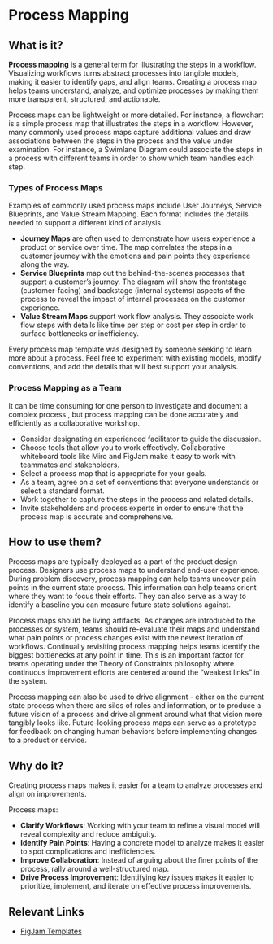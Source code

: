 # Process Mapping

## What is it?

**Process mapping**  is a general term for illustrating the steps in a workflow.  Visualizing workflows turns abstract processes into tangible models, making it easier to identify gaps, and align teams. Creating a process map helps teams understand, analyze, and optimize processes by making them more transparent, structured, and actionable.

Process maps can be lightweight or more detailed. For instance, a flowchart is a simple process map that illustrates the steps in a workflow.  However, many commonly used process maps capture additional values and draw associations between the steps in the process and the value under examination.  For instance, a Swimlane Diagram could associate the steps in a process with different teams in order to show which team handles each step.

### Types of Process Maps

Examples of commonly used process maps include User Journeys, Service Blueprints, and Value Stream Mapping.  Each format includes the details needed to support a different kind of analysis.

* **Journey Maps** are often used to demonstrate how users experience a product or service over time.  The map correlates the steps in a customer journey with the  emotions and pain points they experience along the way.
* **Service Blueprints** map out the behind-the-scenes processes that support a customer’s journey.  The diagram will show the frontstage (customer-facing) and backstage (internal systems) aspects of the process to reveal the impact of internal processes on the customer experience.
* **Value Stream Maps** support work flow analysis. They associate work flow steps with details like time per step or cost per step in order to surface bottlenecks or inefficiency.

Every process map template was designed by someone seeking to learn more about a process.  Feel free to experiment with existing models, modify conventions, and add the details that will best support your analysis.

### Process Mapping as a Team

It can be time consuming for one person to investigate and document a complex process , but process mapping can be done accurately and efficiently as a collaborative workshop.

* Consider designating an experienced facilitator to guide the discussion.
* Choose tools that allow you to work effectively.  Collaborative whiteboard tools like Miro and FigJam make it easy to work with teammates and stakeholders.
* Select a process map that is appropriate for your goals.
* As a team, agree on a set of conventions that everyone understands or select a standard format.
* Work together to capture the steps in the process and related details.
* Invite stakeholders and process experts in order to ensure that the process map is accurate and comprehensive.

## How to use them?

Process maps are typically deployed as a part of the product design process. Designers use process maps to understand end-user experience. During problem discovery, process mapping can help teams uncover pain points in the current state process. This information can help teams orient where they want to focus their efforts. They can also serve as a way to identify a baseline you can measure future state solutions against.

Process maps should be living artifacts. As changes are introduced to the processes or system, teams should re-evaluate their maps and understand what pain points or process changes exist with the newest iteration of workflows. Continually revisiting process mapping helps teams identify the biggest bottlenecks at any point in time. This is an important factor for teams operating under the Theory of Constraints philosophy where continuous improvement efforts are centered around the “weakest links” in the system.

Process mapping can also be used to drive alignment \- either on the current state process when there are silos of roles and information, or to produce a future vision of a process and drive alignment around what that vision more tangibly looks like. Future-looking process maps can serve as a prototype for feedback on changing human behaviors before implementing changes to a product or service.

## Why do it?

Creating process maps makes it easier for a team to analyze processes and align on improvements.

Process maps:

* **Clarify Workflows**: Working with your team to refine a visual model will reveal complexity and reduce ambiguity.
* **Identify Pain Points**: Having a concrete model to analyze makes it easier to spot complications and  inefficiencies.
* **Improve Collaboration**: Instead of arguing about the finer points of the process, rally around a well-structured map.
* **Drive Process Improvement**: Identifying key issues makes it easier to prioritize, implement, and iterate on effective process improvements.

## Relevant Links

* [FigJam Templates](https://www.figma.com/templates/process-map-template/)